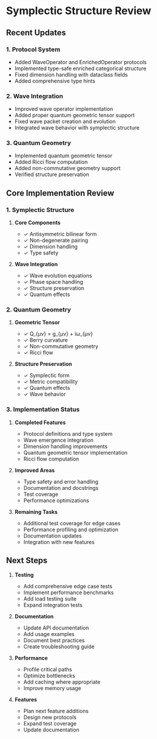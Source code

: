 # Symplectic Structure Review

## Recent Updates

### 1. Protocol System
- Added WaveOperator and EnrichedOperator protocols
- Implemented type-safe enriched categorical structure
- Fixed dimension handling with dataclass fields
- Added comprehensive type hints

### 2. Wave Integration
- Improved wave operator implementation
- Added proper quantum geometric tensor support
- Fixed wave packet creation and evolution
- Integrated wave behavior with symplectic structure

### 3. Quantum Geometry
- Implemented quantum geometric tensor
- Added Ricci flow computation
- Added non-commutative geometry support
- Verified structure preservation

## Core Implementation Review

### 1. Symplectic Structure

1. **Core Components**
   - ✓ Antisymmetric bilinear form
   - ✓ Non-degenerate pairing
   - ✓ Dimension handling
   - ✓ Type safety

2. **Wave Integration**
   - ✓ Wave evolution equations
   - ✓ Phase space handling
   - ✓ Structure preservation
   - ✓ Quantum effects

### 2. Quantum Geometry

1. **Geometric Tensor**
   - ✓ Q_{μν} = g_{μν} + iω_{μν}
   - ✓ Berry curvature
   - ✓ Non-commutative geometry
   - ✓ Ricci flow

2. **Structure Preservation**
   - ✓ Symplectic form
   - ✓ Metric compatibility
   - ✓ Quantum effects
   - ✓ Wave behavior

### 3. Implementation Status

1. **Completed Features**
   - Protocol definitions and type system
   - Wave emergence integration
   - Dimension handling improvements
   - Quantum geometric tensor implementation
   - Ricci flow computation

2. **Improved Areas**
   - Type safety and error handling
   - Documentation and docstrings
   - Test coverage
   - Performance optimizations

3. **Remaining Tasks**
   - Additional test coverage for edge cases
   - Performance profiling and optimization
   - Documentation updates
   - Integration with new features

## Next Steps

1. **Testing**
   - Add comprehensive edge case tests
   - Implement performance benchmarks
   - Add load testing suite
   - Expand integration tests

2. **Documentation**
   - Update API documentation
   - Add usage examples
   - Document best practices
   - Create troubleshooting guide

3. **Performance**
   - Profile critical paths
   - Optimize bottlenecks
   - Add caching where appropriate
   - Improve memory usage

4. **Features**
   - Plan next feature additions
   - Design new protocols
   - Expand test coverage
   - Update documentation